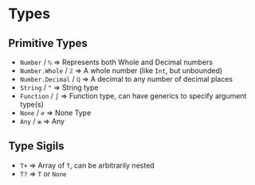 # Types

## Primitive Types

- `Number` / `ℕ` => Represents both Whole and Decimal numbers
- `Number.Whole` / `ℤ` => A whole number (like `Int`, but unbounded)
- `Number.Decimal` / `ℚ` => A decimal to any number of decimal places
- `String` / `❞` => String type
- `Function` / `∫` => Function type, can have generics to specify argument type(s)
- `None` / `∅` => None Type
- `Any` / `⧆` => Any

## Type Sigils

- `T+` => Array of `T`, can be arbitrarily nested
- `T?` => `T` or `None`
